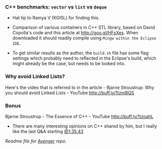 ### C++ benchmarks: `vector` vs `list` vs `deque`

- Hat tip to Ramya V (KGISL) for finding this. 

- Comparison of various containers in C++ STL library, based on David Copolla's code and this article at http://goo.gl/HFsXes. When downloaded it should readily compile using `Mingw within the Eclipse IDE`.

- To get similar results as the author, the `build.sh` file has some flag settings which probably need to reflected in the Eclipse's build, which might already be the case, but needs to be looked into.

### Why avoid Linked Lists?
Here's the video that is referred to in the article - Bjarne Stroustrup: Why you should avoid Linked Lists - YouTube http://buff.ly/1tzmBQS 

### Bonus 
Bjarne Stroustrup - The Essence of C++ - YouTube http://buff.ly/1tzoahL
 - There are many interesting opinions on C++ shared by him, but I really like the last Q&A starting [@1:35:43](http://www.youtube.com/watch?v=86xWVb4XIyE&t=1h35m43s)

_Readme file for [Avenger](https://github.com/kgashok/bearded-avenger) repo._